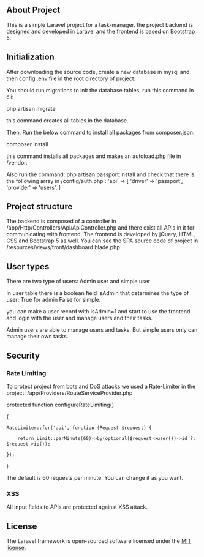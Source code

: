 ## About Project

This is a simple Laravel project for a task-manager. the project backend is designed and developed in Laravel and the frontend is based on Bootstrap 5.


## Initialization

After downloading the source code, create a new database in mysql and then config .env file in the root directory of project.

You should run migrations to init the database tables. run this command in cli:

php artisan migrate

this command creates all tables in the database.

Then, Run the below command to install all packages from composer.json:

composer install

this command installs all packages and makes an autoload.php file in /vendor.

Also run the command:
php artisan passport:install and check that there is the following array in /config/auth.php :
'api' => [
	'driver' => 'passport',
	'provider' => 'users',
]



## Project structure

The backend is composed of a controller in /app/Http/Controllers/Api/ApiController.php and there exist all APIs in it for communicating with frontend.
The frontend is developed by jQuery, HTML, CSS and Bootstrap 5 as well.
You can see the SPA source code of project in /resources/views/front/dashboard.blade.php

## User types

There are two type of users: Admin user and simple user

In user table there is a boolean field isAdmin that determines the type of user:
True for admin False for simple.

you can make a user record with isAdmin=1 and start to use the frontend and login with the user and manage users and their tasks.

Admin users are able to manage users and tasks. But simple users only can manage their own tasks.

## Security

### Rate Limiting

To protect project from bots and DoS attacks we used a Rate-Limiter in the project:
/app/Providers/RouteServiceProvider.php

protected function configureRateLimiting()

{

	RateLimiter::for('api', function (Request $request) {
 
		return Limit::perMinute(60)->by(optional($request->user())->id ?: $request->ip());
  
	});
 
}


The default is 60 requests per minute. You can change it as you want.

### XSS

All input fields to APIs are protected against XSS attack. 


## License

The Laravel framework is open-sourced software licensed under the [MIT license](https://opensource.org/licenses/MIT).
